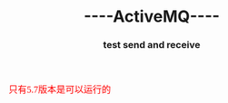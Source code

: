 <html>
  <header>
  <h1>----ActiveMQ----</h1>
  <h3>test send and receive</h3>
  </header>
  <body>  
    <font color="red" size="3" face="verdana">只有5.7版本是可以运行的</font></br></br>
  </body>
</html>
